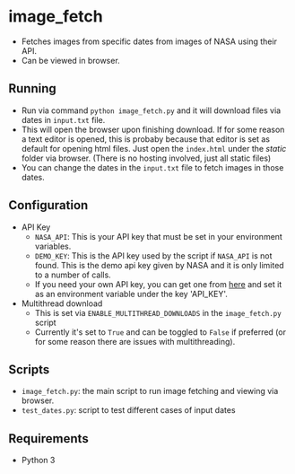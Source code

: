 # image_fetch
- Fetches images from specific dates from images of NASA using their API.
- Can be viewed in browser.

## Running
- Run via command `python image_fetch.py` and it will download files via dates in `input.txt` file.
- This will open the browser upon finishing download. If for some reason a text editor is opened,
this is probaby because that editor is set as default for opening html files. Just open the
`index.html` under the *static* folder via browser. (There is no hosting involved, just all static files)
- You can change the dates in the `input.txt` file to fetch images in those dates.

## Configuration
- API Key
  - `NASA_API`: This is your API key that must be set in your environment variables.
  - `DEMO_KEY`: This is the API key used by the script if `NASA_API` is not found. This is the demo api key given by NASA and it is only limited to a number of calls.
  - If you need your own API key, you can get one from [here](https://api.nasa.gov/) and set it as an environment variable under the key 'API_KEY'.
- Multithread download
  - This is set via `ENABLE_MULTITHREAD_DOWNLOADS` in the `image_fetch.py` script
  - Currently it's set to `True` and can be toggled to `False` if preferred (or for some reason there are issues with multithreading).

## Scripts
- `image_fetch.py`: the main script to run image fetching and viewing via browser.
- `test_dates.py`: script to test different cases of input dates

## Requirements
- Python 3